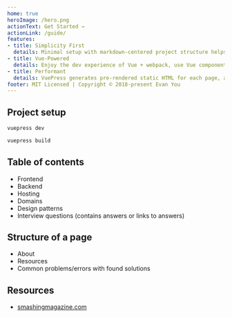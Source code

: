 ```yaml
---
home: true
heroImage: /hero.png
actionText: Get Started →
actionLink: /guide/
features:
- title: Simplicity First
  details: Minimal setup with markdown-centered project structure helps you focus on writing.
- title: Vue-Powered
  details: Enjoy the dev experience of Vue + webpack, use Vue components in markdown, and develop custom themes with Vue.
- title: Performant
  details: VuePress generates pre-rendered static HTML for each page, and runs as an SPA once a page is loaded.
footer: MIT Licensed | Copyright © 2018-present Evan You
---
```


## Project setup
```bash
vuepress dev
```

```bash
vuepress build
```

## Table of contents
- Frontend
- Backend
- Hosting
- Domains
- Design patterns
- Interview questions (contains answers or links to answers)

## Structure of a page
- About
- Resources
- Common problems/errors with found solutions

## Resources
- [smashingmagazine.com](https://www.smashingmagazine.com)
